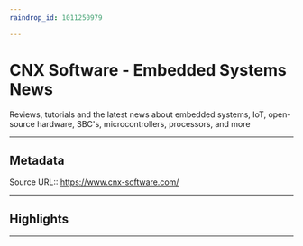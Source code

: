 ```yaml
---
raindrop_id: 1011250979

---
```


# CNX Software - Embedded Systems News
Reviews, tutorials and the latest news about embedded systems, IoT, open-source hardware, SBC&#39;s, microcontrollers, processors, and more
___
## Metadata
Source URL:: https://www.cnx-software.com/


___
## Highlights
___